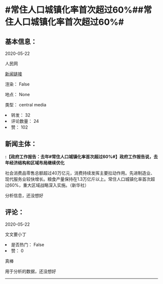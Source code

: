 <html>
 <body>
  <h1 id="title">
   #常住人口城镇化率首次超过60%##常住人口城镇化率首次超过60%#
  </h1>
  <div id="basic_info">
   <h2 id="default h2">
    基本信息：
   </h2>
   <p id="time">
    2020-05-22
   </p>
   <p id="author">
    人民网
   </p>
   <p id="src">
    <a href="https://weibo.cn/comment/J349QEnO0">
     新闻链接
    </a>
   </p>
   <p id="is_rendered">
    渲染： False
   </p>
   <p id="location">
    地点： None
   </p>
   <p id="news_type">
    类型： central media
   </p>
  </div>
  <div id="attrs">
   <li id_no="repost">
    转发： 32
   </li>
   <li id_no="comment_number">
    评论数量： 24
   </li>
   <li id_no="attitude">
    赞： 102
   </li>
  </div>
  <div id="article">
   <h2 id="default h2">
    新闻主体：
   </h2>
   <p id="lead">
    <strong>
     :【政府工作报告：去年#常住人口城镇化率首次超过60%#】政府工作报告说，去年经济结构和区域布局继续优化
    </strong>
   </p>
   <div id="main_text">
    <p id="paragraph_1">
     社会消费品零售总额超过40万亿元，消费持续发挥主要拉动作用。先进制造业、现代服务业较快增长。粮食产量保持在1.3万亿斤以上。常住人口城镇化率首次超过60%，重大区域战略深入实施。（新华社）
    </p>
   </div>
  </div>
  <div id="analyse_info">
   分析信息，还没想好
  </div>
  <div id="comments">
   <h2 id="default h2">
    评论：
   </h2>
   <div id="comments_block">
    <p id="comment_time">
     2020-05-22
    </p>
    <p id="comment_author">
     文文要小丁
    </p>
    <div id="comment_attrs">
     <li id_no="is_hot">
      是否热门： False
     </li>
     <li id_no="attitude">
      赞： 0
     </li>
    </div>
    <p id="comment_content">
     真棒
    </p>
    <div id="comment_analyse_info">
     用于分析的数据，还没想好
    </div>
   </div>
   <hr/>
  </div>
 </body>
</html>